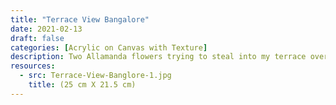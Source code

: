 ```yaml
---
title: "Terrace View Bangalore"
date: 2021-02-13
draft: false
categories: [Acrylic on Canvas with Texture]
description: Two Allamanda flowers trying to steal into my terrace over the railing - caught in the act!
resources:
  - src: Terrace-View-Banglore-1.jpg
    title: (25 cm X 21.5 cm)
---
```




